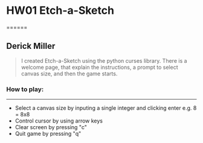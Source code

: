 # HW01 Etch-a-Sketch
======
## Derick Miller 

> I created Etch-a-Sketch using the python curses library. There is a welcome page, that explain the instructions, a prompt to select canvas size, and then the game starts.

### How to play:
***
* Select a canvas size by inputing a single integer and clicking enter e.g. 8 = 8x8
* Control cursor by using arrow keys
* Clear screen by pressing "c"
* Quit game by pressing "q"